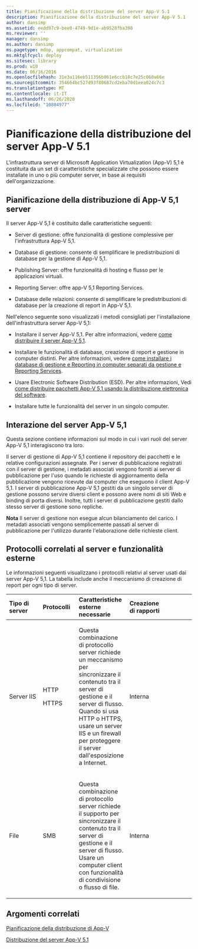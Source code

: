 ```yaml
---
title: Pianificazione della distribuzione del server App-V 5.1
description: Pianificazione della distribuzione del server App-V 5.1
author: dansimp
ms.assetid: eedd97c9-bee0-4749-9d1e-ab9528fba398
ms.reviewer: ''
manager: dansimp
ms.author: dansimp
ms.pagetype: mdop, appcompat, virtualization
ms.mktglfcycl: deploy
ms.sitesec: library
ms.prod: w10
ms.date: 06/16/2016
ms.openlocfilehash: 31e3a116eb511356b061e6ccb18c7e25c060a66e
ms.sourcegitcommit: 354664bc527d93f80687cd2eba70d1eea024c7c3
ms.translationtype: MT
ms.contentlocale: it-IT
ms.lasthandoff: 06/26/2020
ms.locfileid: "10804977"
---
```

# Pianificazione della distribuzione del server App-V 5.1


L'infrastruttura server di Microsoft Application Virtualization (App-V) 5,1 è costituita da un set di caratteristiche specializzate che possono essere installate in uno o più computer server, in base ai requisiti dell'organizzazione.

## Pianificazione della distribuzione di App-V 5,1 server


Il server App-V 5,1 è costituito dalle caratteristiche seguenti:

-   Server di gestione: offre funzionalità di gestione complessive per l'infrastruttura App-V 5,1.

-   Database di gestione: consente di semplificare le predistribuzioni di database per la gestione di App-V 5,1.

-   Publishing Server: offre funzionalità di hosting e flusso per le applicazioni virtuali.

-   Reporting Server: offre app-V 5,1 Reporting Services.

-   Database delle relazioni: consente di semplificare le predistribuzioni di database per la creazione di report in App-V 5,1.

Nell'elenco seguente sono visualizzati i metodi consigliati per l'installazione dell'infrastruttura server App-V 5,1:

-   Installare il server App-V 5,1. Per altre informazioni, vedere [come distribuire il server App-V 5,1](how-to-deploy-the-app-v-51-server.md).

-   Installare le funzionalità di database, creazione di report e gestione in computer distinti. Per altre informazioni, vedere [come installare i database di gestione e Reporting in computer separati da gestione e Reporting Services](how-to-install-the-management-and-reporting-databases-on-separate-computers-from-the-management-and-reporting-services51.md).

-   Usare Electronic Software Distribution (ESD). Per altre informazioni, Vedi [come distribuire pacchetti App-V 5,1 usando la distribuzione elettronica del software](how-to-deploy-app-v-51-packages-using-electronic-software-distribution.md).

-   Installare tutte le funzionalità del server in un singolo computer.

## <a href="" id="---------app-v-5-1-server-interaction"></a> Interazione del server App-V 5,1


Questa sezione contiene informazioni sul modo in cui i vari ruoli del server App-V 5,1 interagiscono tra loro.

Il server di gestione di App-V 5,1 contiene il repository dei pacchetti e le relative configurazioni assegnate. Per i server di pubblicazione registrati con il server di gestione, i metadati associati vengono forniti ai server di pubblicazione per l'uso quando le richieste di aggiornamento della pubblicazione vengono ricevute dai computer che eseguono il client App-V 5,1. I server di pubblicazione App-V 5,1 gestiti da un singolo server di gestione possono servire diversi client e possono avere nomi di siti Web e binding di porta diversi. Inoltre, tutti i server di pubblicazione gestiti dallo stesso server di gestione sono repliche.

**Nota**  Il server di gestione non esegue alcun bilanciamento del carico. I metadati associati vengono semplicemente passati al server di pubblicazione per l'utilizzo durante l'elaborazione delle richieste client.

 

## Protocolli correlati al server e funzionalità esterne


Le informazioni seguenti visualizzano i protocolli relativi al server usati dai server App-V 5,1. La tabella include anche il meccanismo di creazione di report per ogni tipo di server.

<table>
<colgroup>
<col width="20%" />
<col width="20%" />
<col width="20%" />
<col width="20%" />
<col width="20%" />
</colgroup>
<thead>
<tr class="header">
<th align="left">Tipo di server</th>
<th align="left">Protocolli</th>
<th align="left">Caratteristiche esterne necessarie</th>
<th align="left">Creazione di rapporti</th>
<th align="left"></th>
</tr>
</thead>
<tbody>
<tr class="odd">
<td align="left"><p>Server IIS</p></td>
<td align="left"><p>HTTP</p>
<p>HTTPS</p></td>
<td align="left"><p>Questa combinazione di protocollo server richiede un meccanismo per sincronizzare il contenuto tra il server di gestione e il server di flusso. Quando si usa HTTP o HTTPS, usare un server IIS e un firewall per proteggere il server dall'esposizione a Internet.</p></td>
<td align="left"><p>Interna</p></td>
<td align="left"></td>
</tr>
<tr class="even">
<td align="left"><p>File</p></td>
<td align="left"><p>SMB</p></td>
<td align="left"><p>Questa combinazione di protocollo server richiede il supporto per sincronizzare il contenuto tra il server di gestione e il server di flusso. Usare un computer client con funzionalità di condivisione o flusso di file.</p></td>
<td align="left"><p>Interna</p></td>
<td align="left"></td>
</tr>
</tbody>
</table>

 






## Argomenti correlati


[Pianificazione della distribuzione di App-V](planning-to-deploy-app-v51.md)

[Distribuzione del server App-V 5.1](deploying-the-app-v-51-server.md)

 

 





